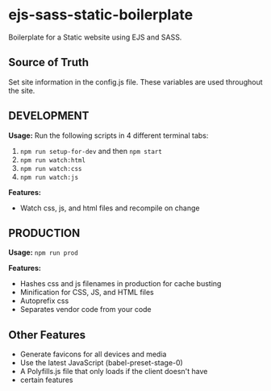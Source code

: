 # ejs-sass-static-boilerplate
Boilerplate for a Static website using EJS and SASS.

## Source of Truth
Set site information in the config.js file. These variables are used throughout the site.

## DEVELOPMENT
**Usage:** Run the following scripts in 4 different terminal tabs:
1. ```npm run setup-for-dev``` and then ```npm start```
2. ```npm run watch:html```
3. ```npm run watch:css```
4. ```npm run watch:js```

**Features:**
- Watch css, js, and html files and recompile on change


## PRODUCTION

**Usage:** ```npm run prod```

**Features:**
- Hashes css and js filenames in production for cache busting
- Minification for CSS, JS, and HTML files
- Autoprefix css
- Separates vendor code from your code

## Other Features
- Generate favicons for all devices and media
- Use the latest JavaScript (babel-preset-stage-0)
- A Polyfills.js file that only loads if the client doesn't have
- certain features
